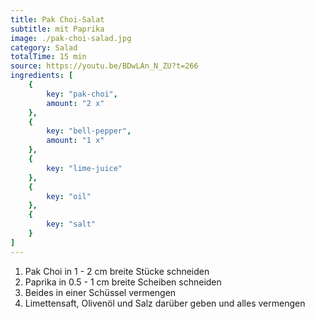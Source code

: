```yaml
---
title: Pak Choi-Salat
subtitle: mit Paprika
image: ./pak-choi-salad.jpg
category: Salad
totalTime: 15 min
source: https://youtu.be/BDwLAn_N_ZU?t=266
ingredients: [
    {
        key: "pak-choi",
        amount: "2 x"
    },
    {
        key: "bell-pepper",
        amount: "1 x"
    },
    {
        key: "lime-juice"
    },
    {
        key: "oil"
    },
    {
        key: "salt"
    }
]
---
```


1. Pak Choi in 1 - 2 cm breite Stücke schneiden
2. Paprika in 0.5 - 1 cm breite Scheiben schneiden
3. Beides in einer Schüssel vermengen
4. Limettensaft, Olivenöl und Salz darüber geben und alles vermengen